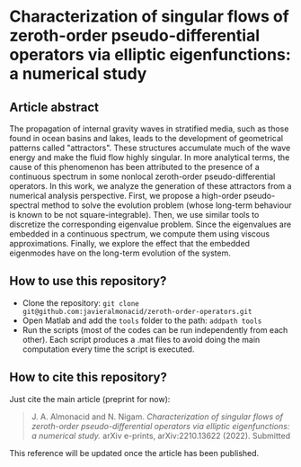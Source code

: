 # Characterization of singular flows of zeroth-order pseudo-differential operators via elliptic eigenfunctions: a numerical study

## Article abstract

The propagation of internal gravity waves in stratified media, such as those found in ocean basins and lakes, leads to the development of geometrical patterns called "attractors". These structures accumulate much of the wave energy and make the fluid flow highly singular. In more analytical terms, the cause of this phenomenon has been attributed to the presence of a continuous spectrum in some nonlocal zeroth-order pseudo-differential operators. In this work, we analyze the generation of these attractors from a numerical analysis perspective. First, we propose a high-order pseudo-spectral method to solve the evolution problem (whose long-term behaviour is known to be not square-integrable). Then, we use similar tools to discretize the corresponding eigenvalue problem. Since the eigenvalues are embedded in a continuous spectrum, we compute them using viscous approximations. Finally, we explore the effect that the embedded eigenmodes have on the long-term evolution of the system.

## How to use this repository?

- Clone the repository: ```git clone git@github.com:javieralmonacid/zeroth-order-operators.git```
- Open Matlab and add the ```tools``` folder to the path: ```addpath tools```
- Run the scripts (most of the codes can be run independently from each other). Each script produces a .mat files to avoid doing the main computation every time the script is executed.

## How to cite this repository?

Just cite the main article (preprint for now):

> J. A. Almonacid and N. Nigam. *Characterization of singular flows of zeroth-order pseudo-differential operators via elliptic eigenfunctions: a numerical study.* arXiv e-prints, arXiv:2210.13622 (2022). Submitted

This reference will be updated once the article has been published.
